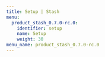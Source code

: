 ```yaml
---
title: Setup | Stash
menu:
  product_stash_0.7.0-rc.0:
    identifier: setup
    name: Setup
    weight: 30
menu_name: product_stash_0.7.0-rc.0
---
```



